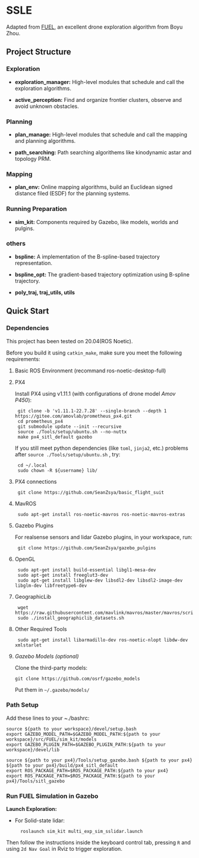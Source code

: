 # SSLE

Adapted from [FUEL](https://github.com/HKUST-Aerial-Robotics/FUEL), an excellent drone exploration algorithm from Boyu Zhou.

## Project Structure


### Exploration

- **exploration_manager:** High-level modules that schedule and call the exploration algorithms. 

- **active_perception:** Find and organize frontier clusters, observe and avoid unknown obstacles.

### Planning

- **plan_manage:** High-level modules that schedule and call the mapping and planning algorithms. 

- **path_searching:** Path searching algorithems like kinodynamic astar and topology PRM.

### Mapping

- **plan_env:** Online mapping algorithms, build an Euclidean signed distance filed (ESDF) for the planning systems.

### Running Preparation

- **sim_kit:** Components required by Gazebo, like models, worlds and pulgins.
  

### others

- **bspline:** A implementation of the B-spline-based trajectory representation. 

- **bspline_opt:** The gradient-based trajectory optimization using B-spline trajectory.

- **poly_traj, traj_utils, utils**



## Quick Start

### Dependencies

This project has been tested on 20.04(ROS Noetic). 

Before you build it using `catkin_make`, make sure you meet the following requirements:

1. Basic ROS Environment (recommand ros-noetic-desktop-full)

2. PX4

    Install PX4 using v1.11.1 (with configurations of drone model *Amov P450*):

        git clone -b 'v1.11.1-22.7.28' --single-branch --depth 1 https://gitee.com/amovlab/prometheus_px4.git
        cd prometheus_px4
        git submodule update --init --recursive
        source ./Tools/setup/ubuntu.sh --no-nuttx
        make px4_sitl_default gazebo

    If you still meet python dependencies (like `toml`, `jinja2`, etc.) problems after `source ./Tools/setup/ubuntu.sh` , try:

        cd ~/.local
        sudo chown -R ${username} lib/

3. PX4 connections

        git clone https://github.com/SeanZsya/basic_flight_suit

4. MavROS

        sudo apt-get install ros-noetic-mavros ros-noetic-mavros-extras

5. Gazebo Plugins
   
    For realsense sensors and lidar Gazebo plugins, in your workspace, run:

        git clone https://github.com/SeanZsya/gazebo_pulgins
        
6. OpenGL
        
        sudo apt-get install build-essential libgl1-mesa-dev
        sudo apt-get install freeglut3-dev
        sudo apt-get install libglew-dev libsdl2-dev libsdl2-image-dev libglm-dev libfreetype6-dev 

7. GeographicLib
        
        wget https://raw.githubusercontent.com/mavlink/mavros/master/mavros/scripts/install_geographiclib_datasets.sh
        sudo ./install_geographiclib_datasets.sh

8. Other Required Tools 

        sudo apt-get install libarmadillo-dev ros-noetic-nlopt libdw-dev xmlstarlet

9.  *Gazebo Models (optional)*

    Clone the third-party models:

        git clone https://github.com/osrf/gazebo_models
     
     Put them in `~/.gazebo/models/ `

### Path Setup

Add these lines to your ~./bashrc:

    source ${path to your workspace}/devel/setup.bash
    export GAZEBO_MODEL_PATH=$GAZEBO_MODEL_PATH:${path to your workspace}/src/FUEL/sim_kit/models
    export GAZEBO_PLUGIN_PATH=$GAZEBO_PLUGIN_PATH:${path to your workspace}/devel/lib

    source ${path to your px4}/Tools/setup_gazebo.bash ${path to your px4} ${path to your px4}/build/px4_sitl_default
    export ROS_PACKAGE_PATH=$ROS_PACKAGE_PATH:${path to your px4}
    export ROS_PACKAGE_PATH=$ROS_PACKAGE_PATH:${path to your px4}/Tools/sitl_gazebo
    
### Run FUEL Simulation in Gazebo

**Launch Exploration:**

- For Solid-state lidar:

        roslaunch sim_kit multi_exp_sim_sslidar.launch

<!-- - For RGBD camera:

        roslaunch exploration_manager exploration_gazebo_rgbd.launch -->

Then follow the instructions inside the keyboard control tab, pressing `R` and using `2d Nav Goal` in Rviz to trigger exploration.